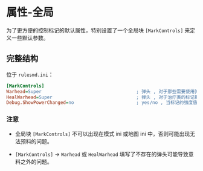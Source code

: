 # 属性-全局

为了更方便的控制标记的默认属性，特别设置了一个全局块 `[MarkControls]` 来定义一些默认参数。



## 完整结构

位于 `rulesmd.ini`：

```ini
[MarkControls]
Warhead=Super                                   ; 弹头 , 对于那些需要使用弹头的标记 (使用攻击者弹头的标记除外) , 它们的默认弹头 , 默认值是 Super (即 C4 的默认弹头)
HealWarhead=Super                               ; 弹头 , 对于治疗类的标记把目标治死时使用的弹头 (对于允许自定义弹头的标记这是它们的默认值) , 默认值是 Super (即 C4 的默认弹头)
Debug.ShowPowerChanged=no                       ; yes/no , 当标记的强度值变化时是否在屏幕右上角输出提示信息 , yes = 输出 , 默认值是 no
```

### 注意

* 全局块 `[MarkControls]` 不可以出现在模式 ini 或地图 ini 中，否则可能出现无法预料的问题。

* `[MarkControls]` -> `Warhead` 或 `HealWarhead` 填写了不存在的弹头可能导致意料之外的问题。